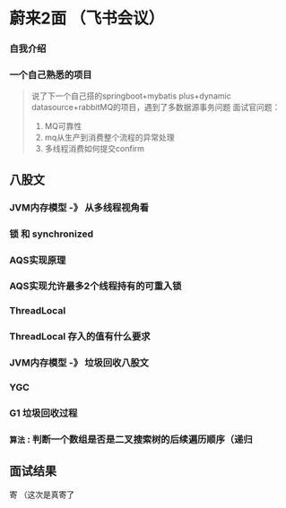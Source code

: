 # 蔚来2面 （飞书会议）
### 自我介绍
### 一个自己熟悉的项目
> 说了下一个自己搭的springboot+mybatis plus+dynamic datasource+rabbitMQ的项目，遇到了多数据源事务问题
> 面试官问题：
> 1. MQ可靠性
> 2. mq从生产到消费整个流程的异常处理
> 3. 多线程消费如何提交confirm

## 八股文
### JVM内存模型 -》 从多线程视角看
### 锁 和 synchronized
### AQS实现原理
### AQS实现允许最多2个线程持有的可重入锁
### ThreadLocal
### ThreadLocal 存入的值有什么要求
### JVM内存模型 -》 垃圾回收八股文
### YGC 
### G1 垃圾回收过程
### `算法` : 判断一个数组是否是二叉搜索树的后续遍历顺序（递归

## 面试结果
寄 （这次是真寄了

